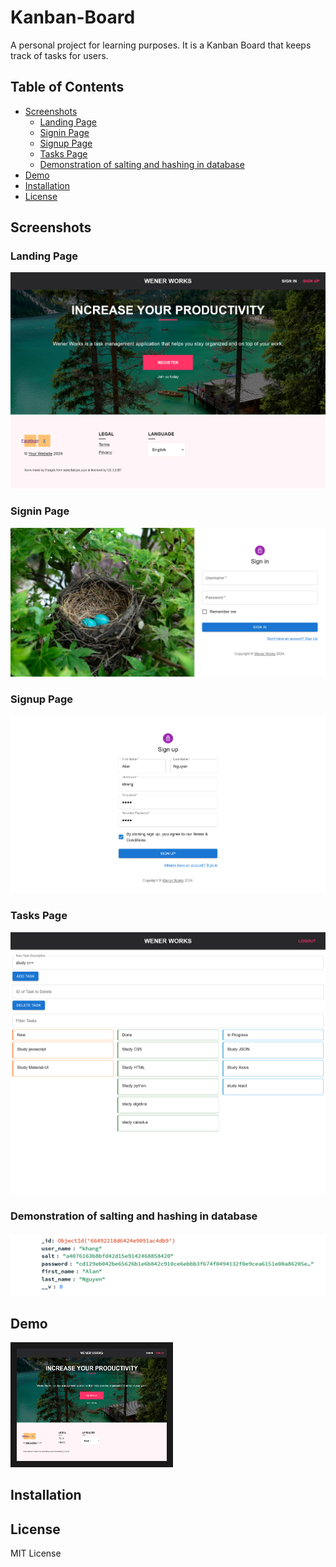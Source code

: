 # Kanban-Board
A personal project for learning purposes. It is a Kanban Board that keeps track of tasks for users.

## Table of Contents
- [Screenshots](#screenshots)
    - [Landing Page](#landing-page)
    - [Signin Page](#signin-page)
    - [Signup Page](#signup-page)
    - [Tasks Page](#tasks-page)
    - [Demonstration of salting and hashing in database](#demonstration-of-salting-and-hashing-in-database)
- [Demo](#demo)
- [Installation](#installation)
- [License](#license)

## Screenshots
### Landing Page
![home][home]

### Signin Page
![signin][signin]

### Signup Page
![signup][signup]

### Tasks Page
![tasks][tasks]

### Demonstration of salting and hashing in database
![salthash][salthash]

[home]: public/imgs/home_ex.png
[signin]: public/imgs/signin_ex.png
[signup]: public/imgs/signup_ex.png
[tasks]: public/imgs/tasks_ex.png
[salthash]: public/imgs/salthash_ex.png

## Demo
<a href="http://www.youtube.com/watch?feature=player_embedded&v=T3VKXPoGUYg
" target="_blank"><img src="public/imgs/home_ex.png" 
alt="YouTube Demo" width="240" height="180" border="10" /></a>

## Installation

## License
MIT License